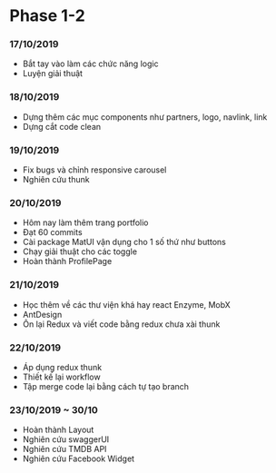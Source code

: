 # Phase 1-2
### 17/10/2019
+ Bắt tay vào làm các chức năng logic
+ Luyện giải thuật
### 18/10/2019
+ Dựng thêm các mục components như partners, logo, navlink, link
+ Dựng cắt code clean
### 19/10/2019
+ Fix bugs và chỉnh responsive carousel
+ Nghiên cứu thunk
### 20/10/2019
+ Hôm nay làm thêm trang portfolio
+ Đạt 60 commits
+ Cài package MatUI vận dụng cho 1 số thứ như buttons
+ Chạy giải thuật cho các toggle
+ Hoàn thành ProfilePage
### 21/10/2019
+ Học thêm về các thư viện khá hay react Enzyme, MobX
+ AntDesign
+ Ôn lại Redux và viết code bằng redux chưa xài thunk
### 22/10/2019
+ Áp dụng redux thunk
+ Thiết kế lại workflow
+ Tập merge code lại bằng cách tự tạo branch
### 23/10/2019 ~ 30/10
+ Hoàn thành Layout
+ Nghiên cứu swaggerUI
+ Nghiên cứu TMDB API
+ Nghiên cứu Facebook Widget
